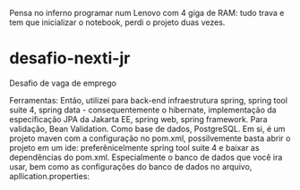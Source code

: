 Pensa no inferno programar num Lenovo com 4 giga de RAM: tudo trava e tem que
inicializar o notebook, perdi o projeto duas vezes.

# desafio-nexti-jr
Desafio de vaga de emprego

Ferramentas:
Então, utilizei para back-end infraestrutura spring, spring tool suite 4, spring data -
consequentemente o hibernate, implementação da especificação JPA da Jakarta
EE, spring web, spring framework. Para validação, Bean Validation. Como base de
dados, PostgreSQL. Em si, é um projeto maven com a configuração no pom.xml, 
possilvemente basta abrir o projeto em um ide: preferênicelmente spring tool suite 4 e baixar as dependências do pom.xml.
Especialmente o banco de dados que você ira usar, bem como as configurações do banco de dados no arquivo, apllication.properties: 





